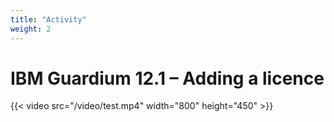 ```yaml
---
title: "Activity"
weight: 2
---
```


# IBM Guardium 12.1 – Adding a licence
{{< video src="/video/test.mp4" width="800" height="450" >}}
